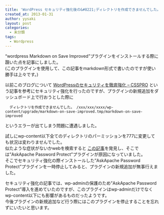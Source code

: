 ```yaml
---
title: 'WordPress セキュリティ強化後の&#8221;ディレクトリを作成できませんでした。&#8221;を解決する'
created_at: 2013-01-31
author: yysaki
layout: post
categories:
  - 未分類
tags:
  - Wordpress
---
```

&#8220;wordpress Markdown on Save Improved&#8221;プラグインをインストールする際に躓いた点を記事にしました。  
(このプラグインを使用して、この記事をmarkdown形式で書いたのですが使い勝手は上々です。)

以前このブログについて [WordPressのセキュリティを徹底強化 &#8211; CSSPRO][1] という記事を参考にセキュリティ強化を行ったのですが、プラグインの新規追加をダッシュボード上で行おうとした際に

      ディレクトリを作成できませんでした。 /xxx/xxx/xxxx/wp-content/upgrade/markdown-on-save-improved.tmp/markdown-on-save-improved
    

というエラーが出てしまう問題に遭遇しました。

試しにwp-content以下全てのディレクトリのパーミッションを777に変更しても状況は変わりませんでした。  
似たような症状がないかwebを検索すると [この記事][2]を発見し、そこでは&#8221;AskApache Password Protect&#8221;プラグインが原因になっていました。  
そこでセキュリティ強化の際インストールした&#8221;AskApache Password Protect&#8221;プラグインを一時停止してみると、プラグインの新規追加が無事行えました。

セキュリティ強化の記事では、wp-adminの保護のため&#8221;AskApache Password Protect&#8221;導入を進めていたのですが、このプラグインはwp-adminだけでなくwp-content以下にも影響があるものだったようです。  
今後プラグインの新規追加など行う際にはこのプラグインを停止することを忘れずにいたいと思います。

 [1]: http://csspro.digitalskill.jp/%E3%83%81%E3%83%A5%E3%83%BC%E3%83%88%E3%83%AA%E3%82%A2%E3%83%AB/%E3%83%AF%E3%83%BC%E3%83%89%E3%83%97%E3%83%AC%E3%82%B9/wordpress%E3%81%AE%E3%82%BB%E3%82%AD%E3%83%A5%E3%83%AA%E3%83%86%E3%82%A3%E5%BC%B7%E5%8C%96/
 [2]: http://webcache.googleusercontent.com/search?q=cache:KWw6ipeQ-4kJ:openpne3.biz/category/%E6%9C%AA%E5%88%86%E9%A1%9E/+&cd=1&hl=ja&ct=clnk
